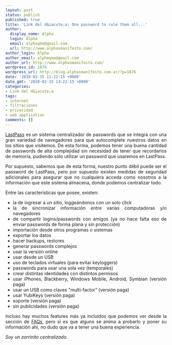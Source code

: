 ```yaml
---
layout: post
status: publish
published: true
title: 'Link del d&iacute;a: One password to rule them all...'
author:
  display_name: Alpha
  login: Alpha
  email: alphagma@gmail.com
  url: http://www.alphasmanifesto.com/
author_login: Alpha
author_email: alphagma@gmail.com
author_url: http://www.alphasmanifesto.com/
wordpress_id: 1876
wordpress_url: http://blog.alphasmanifesto.com.ar/?p=1876
date: '2010-02-15 11:22:15 +0000'
date_gmt: '2010-02-15 13:22:15 +0000'
categories:
- Link del d&iacute;a
tags:
- internet
- filtraciones
- privacidad
- web application
comments: []
---
```

<p style="text-align: justify;"><a href="https://lastpass.com/">LastPass</a> es un sistema centralizador de passwords que se integra con una gran variedad de navegadores para que autocomplete nuestros datos en los sitios que visitemos. De esta forma, podemos tener una buena cantidad de passwords de alta complejidad sin necesidad de tener que recordarlos de memoria, pudiendo s&oacute;lo utilizar un password que usaremos en LastPass.</p>
<p style="text-align: justify;">Por supuesto, sabemos que de esta forma, nuestro punto d&eacute;bil puede ser el password de LastPass, pero por supuesto existen medidas de seguridad adicionales para asegurar que no cualquiera acceda como nosotros a la informaci&oacute;n que este sistema almacena, donde podemos centralizar todo.</p>
<p style="text-align: justify;">Entre las caracter&iacute;sticas que posee, existen:</p>
<ul style="text-align: justify;">
<li>la de ingresar a un sitio, logge&aacute;ndonos con un solo click</li>
<li>la de sincronizar informaci&oacute;n entre varias computadoras y/o navegadores</li>
<li>de compartir logins/passwords con amigos (ya no hace falta eso de enviar passwords de forma plana y sin protecci&oacute;n)</li>
<li>importaci&oacute;n desde otros programas o sistemas</li>
<li>exportar los datos</li>
<li>hacer backups, restores</li>
<li>generar passwords complejos</li>
<li>usar la versi&oacute;n online</li>
<li>usar desde un USB</li>
<li>uso de teclados virtuales (para evitar keyloggers)</li>
<li>passwords para usar una sola vez (temporales)</li>
<li>crear distintas identidades con distintos permisos</li>
<li>usar iPhones, Blackberry, Windows Mobile, Android, Symbian (versi&oacute;n paga)</li>
<li>usar un USB como claves "multi-factor" (versi&oacute;n paga)</li>
<li>usar YubiKeys (versi&oacute;n paga)</li>
<li>soporte (versi&oacute;n paga)</li>
<li>sin publicidades (versi&oacute;n paga)</li>
</ul>
<p style="text-align: justify;">Incluso hay muchos features m&aacute;s ya incluidos que podemos ver desde la secci&oacute;n de <a href="https://lastpass.com/support_faqs.php">FAQs</a>, pero si es que alguno se anima a probarlo y poner su informaci&oacute;n ah&iacute;, no dudo que va a tener una buena experiencia.</p>
<p style="text-align: justify;"><em>Soy un zorrinito centralizado.</em></p>
